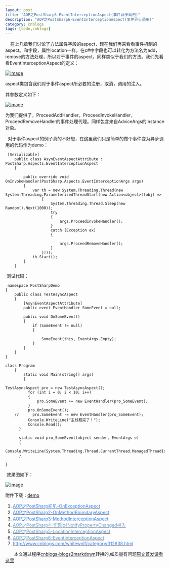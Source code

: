 ```yaml
---
layout: post
title: "AOP之PostSharp6-EventInterceptionAspect(事件异步调用)"
description: "AOP之PostSharp6-EventInterceptionAspect(事件异步调用)"
category: cnblogs
tags: [code,cnblogs]
---
```

&nbsp;&nbsp;&nbsp; 在上几章我们讨论了方法属性字段的aspect，现在我们再来看看事件机制的aspect。和字段，属性location一样，在c#中字段也可以转化为方法名为add，remove的方法处理，所以对于事件的aspect，同样类似于我们的方法。我们先看看EventInterceptionAspect的定义：

[![image](http://images.cnblogs.com/cnblogs_com/whitewolf/201112/201112131947198892.png "image")](http://images.cnblogs.com/cnblogs_com/whitewolf/201112/201112131947164625.png) 

aspect类包含我们对于事件aspect所必要的注册，取消，调用的注入。

其参数定义如下：

[![image](http://images.cnblogs.com/cnblogs_com/whitewolf/201112/201112131947226648.png "image")](http://images.cnblogs.com/cnblogs_com/whitewolf/201112/201112131947203069.png) 

为我们提供了，ProceedAddHandler，ProceedInvokeHandler，ProceedRemoveHandler的事件处理代理。同样包含来自AdviceArgs的Instance对象。

&nbsp; 对于事件aspect的例子真的不好想，在这里我们只是简单的做个事件变为异步调用的代码作为demo：

 	 [Serializable]
        public class AsynEventAspectAttribute : PostSharp.Aspects.EventInterceptionAspect
        {

            public override void OnInvokeHandler(PostSharp.Aspects.EventInterceptionArgs args)
            {
                var th = new System.Threading.Thread(new System.Threading.ParameterizedThreadStart(new Action<object>((obj) =>
                    {
                        System.Threading.Thread.Sleep(new Random().Next(1000));
                        try
                        {
                            args.ProceedInvokeHandler();
                        }
                        catch (Exception ex)
                        {

                            args.ProceedRemoveHandler();
                        }
                    })));
                th.Start();
            }
        }

&nbsp;测试代码：

     namespace PostSharpDemo 
    { 
        public class TestAsyncAspect 
        { 
            [AsynEventAspectAttribute] 
            public event EventHandler SomeEvent = null; 

            public void OnSomeEvent() 
            { 
                if (SomeEvent != null) 
                { 

                    SomeEvent(this, EventArgs.Empty); 
                } 
            } 
        } 
    }

    class Program 
        { 
            static void Main(string[] args) 
            {

    TestAsyncAspect pro = new TestAsyncAspect(); 
              for (int i = 0; i < 10; i++) 
              { 
                  pro.SomeEvent += new EventHandler(pro_SomeEvent); 
              } 
              pro.OnSomeEvent(); 
        //      pro.SomeEvent -= new EventHandler(pro_SomeEvent); 
              Console.WriteLine("主线程完了！"); 
              Console.Read(); 
          } 

          static void pro_SomeEvent(object sender, EventArgs e) 
          { 
              Console.WriteLine(System.Threading.Thread.CurrentThread.ManagedThreadId); 
          }    

    }

&nbsp;效果图如下：

[![image](http://images.cnblogs.com/cnblogs_com/whitewolf/201112/201112131947264536.png "image")](http://images.cnblogs.com/cnblogs_com/whitewolf/201112/201112131947247402.png)

附件下载：[demo](http://files.cnblogs.com/whitewolf/PostSharpDemo.rar)

1. [<font color="#3d81ee">AOP之PostSharp初见-OnExceptionAspect</font>](http://www.cnblogs.com/whitewolf/archive/2011/12/04/PostSharp1.html)
2. [<font color="#3d81ee">AOP之PostSharp2-OnMethodBoundaryAspect</font>](http://www.cnblogs.com/whitewolf/archive/2011/12/04/PostSharp2.html)
3. [<font color="#3d81ee">AOP之PostSharp3-MethodInterceptionAspect</font>](http://www.cnblogs.com/whitewolf/archive/2011/12/04/PostSharp3.html)
4. [<font color="#6699cc">AOP之PostSharp4-实现类INotifyPropertyChanged植入</font>](http://www.cnblogs.com/whitewolf/archive/2011/12/10/PostSharp4.html)
5. [<font color="#6699cc">AOP之PostSharp5-LocationInterceptionAspect</font>](http://www.cnblogs.com/whitewolf/archive/2011/12/11/PostSharp5.html)
6.  [<font color="#6699cc">AOP之PostSharp6-EventInterceptionAspect</font>](http://www.cnblogs.com/whitewolf/archive/2011/12/13/PostSharp6.html)
7.   [<font color="#3d81ee">http://www.cnblogs.com/whitewolf/category/312638.html</font>](http://www.cnblogs.com/whitewolf/category/312638.html)

&nbsp;&nbsp;&nbsp;&nbsp;&nbsp;&nbsp;&nbsp;本文通过程序[cnblogs-blogs2markdown](https://github.com/greengerong/cnblogs-blogs2markdown "cnblogs-blogs2markdown")转换的,如质量有问题[原文首发请看这里](http://www.cnblogs.com/whitewolf/archive/2011/12/13/PostSharp6.html "原文首发")